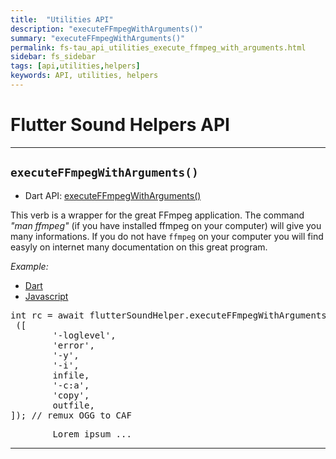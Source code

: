 ```yaml
---
title:  "Utilities API"
description: "executeFFmpegWithArguments()"
summary: "executeFFmpegWithArguments()"
permalink: fs-tau_api_utilities_execute_ffmpeg_with_arguments.html
sidebar: fs_sidebar
tags: [api,utilities,helpers]
keywords: API, utilities, helpers
---
```


# Flutter Sound Helpers API

---------------------------------------------------------------------------------------------------------------------------

## `executeFFmpegWithArguments()`

- Dart API: [executeFFmpegWithArguments()](pages/flutter-sound/api/helper/FlutterSoundHelper/executeFFmpegWithArguments.html)

This verb is a wrapper for the great FFmpeg application.
The command *"man ffmpeg"* (if you have installed ffmpeg on your computer) will give you many informations.
If you do not have `ffmpeg` on your computer you will find easyly on internet many documentation on this great program.

*Example:*
<ul id="profileTabs" class="nav nav-tabs">
    <li class="active"><a href="#dart" data-toggle="tab">Dart</a></li>
    <li><a href="#javascript" data-toggle="tab">Javascript</a></li>
</ul>
<div class="tab-content">

<div role="tabpanel" class="tab-pane active" id="dart">

<pre>
int rc = await flutterSoundHelper.executeFFmpegWithArguments
 ([
        '-loglevel',
        'error',
        '-y',
        '-i',
        infile,
        '-c:a',
        'copy',
        outfile,
]); // remux OGG to CAF
</pre>

</div>

<div role="tabpanel" class="tab-pane" id="javascript">
<pre>
        Lorem ipsum ...
</pre>
</div>

</div>

---------------------------------------------------------------------------------------------------------------------------
